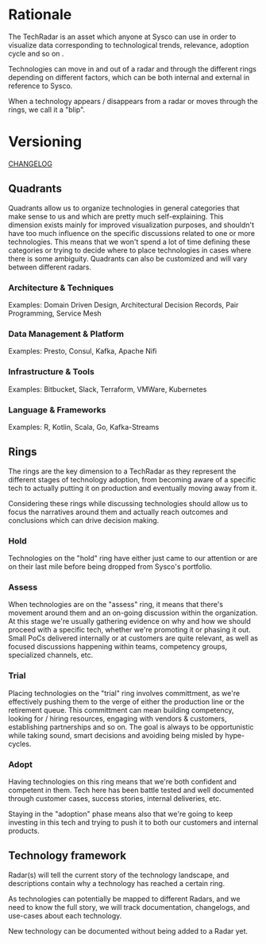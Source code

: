 # Rationale

The TechRadar is an asset which anyone at Sysco can use in order to visualize data corresponding to technological trends, relevance, adoption cycle and so on .

Technologies can move in and out of a radar and through the different rings depending on different factors, which can be both internal and external in reference to Sysco. 

When a technology appears / disappears from a radar or moves through the rings, we call it a "blip".

# Versioning

[CHANGELOG](CHANGELOG.md)

## Quadrants

Quadrants allow us to organize technologies in general categories that make sense to us and which are pretty much self-explaining. This dimension exists mainly for improved visualization purposes, and shouldn't have too much influence on the specific discussions related to one or more technologies. This means that we won't spend a lot of time defining these categories or trying to decide where to place technologies in cases where there is some ambiguity. Quadrants can also be customized and will vary between different radars.

### Architecture & Techniques

Examples: Domain Driven Design, Architectural Decision Records, Pair Programming, Service Mesh

### Data Management & Platform

Examples: Presto, Consul, Kafka, Apache Nifi

### Infrastructure & Tools

Examples: Bitbucket, Slack, Terraform, VMWare, Kubernetes

### Language & Frameworks

Examples: R, Kotlin, Scala, Go, Kafka-Streams

## Rings

The rings are the key dimension to a TechRadar as they represent the different stages of technology adoption, from becoming aware of a specific tech to actually putting it on production and eventually moving away from it.

Considering these rings while discussing technologies should allow us to focus the narratives around them and actually reach outcomes and conclusions which can drive decision making.

### Hold

Technologies on the "hold" ring have either just came to our attention or are on their last mile before being dropped from Sysco's portfolio.

### Assess

When technologies are on the "assess" ring, it means that there's movement around them and an on-going discussion within the organization. At this stage we're usually gathering evidence on why and how we should proceed with a specific tech, whether we're promoting it or phasing it out. Small PoCs delivered internally or at customers are quite relevant, as well as focused discussions happening within teams, competency groups, specialized channels, etc.

### Trial

Placing technologies on the "trial" ring involves committment, as we're effectively pushing them to the verge of either the production line or the retirement queue. This committment can mean building competency, looking for / hiring resources, engaging with vendors & customers, establishing partnerships and so on. The goal is always to be opportunistic while taking sound, smart decisions and avoiding being misled by hype-cycles.

### Adopt

Having technologies on this ring means that we're both confident and competent in them. Tech here has been battle tested and well documented through customer cases, success stories, internal deliveries, etc. 

Staying in the "adoption" phase means also that we're going to keep investing in this tech and trying to push it to both our customers and internal products.

## Technology framework

Radar(s) will tell the current story of the technology landscape, and
descriptions contain why a technology has reached a certain ring.

As technologies can potentially be mapped to different Radars, and
we need to know the full story, we will track documentation, changelogs, and use-cases about each technology.

New technology can be documented without being added to a Radar yet.

